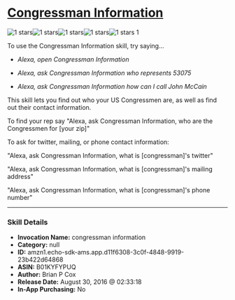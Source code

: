 # [Congressman Information](http://alexa.amazon.com/#skills/amzn1.echo-sdk-ams.app.d11f6308-3c0f-4848-9919-23b422d64868)
![1 stars](../../images/ic_star_black_18dp_1x.png)![1 stars](../../images/ic_star_border_black_18dp_1x.png)![1 stars](../../images/ic_star_border_black_18dp_1x.png)![1 stars](../../images/ic_star_border_black_18dp_1x.png)![1 stars](../../images/ic_star_border_black_18dp_1x.png) 1

To use the Congressman Information skill, try saying...

* *Alexa, open Congressman Information*

* *Alexa, ask Congressman Information who represents 53075*

* *Alexa, ask Congressman Information how can I call John McCain*

This skill lets you find out who your US Congressmen are, as well as find out their contact information.

To find your rep say "Alexa, ask Congressman Information, who are the Congressmen for [your zip]"

To ask for twitter, mailing, or phone contact information:

"Alexa, ask Congressman Information, what is [congressman]'s twitter"

"Alexa, ask Congressman Information, what is [congressman]'s mailing address"

"Alexa, ask Congressman Information, what is [congressman]'s phone number"

***

### Skill Details

* **Invocation Name:** congressman information
* **Category:** null
* **ID:** amzn1.echo-sdk-ams.app.d11f6308-3c0f-4848-9919-23b422d64868
* **ASIN:** B01KYFYPUQ
* **Author:** Brian P Cox
* **Release Date:** August 30, 2016 @ 02:33:18
* **In-App Purchasing:** No
